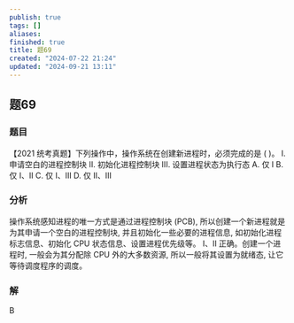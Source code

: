 ```yaml
---
publish: true
tags: []
aliases: 
finished: true
title: 题69
created: "2024-07-22 21:24"
updated: "2024-09-21 13:11"
---
```

## 题69
### 题目
【2021 统考真题】下列操作中，操作系统在创建新进程时，必须完成的是 ( )。
I. 申请空白的进程控制块
II. 初始化进程控制块
III. 设置进程状态为执行态
A. 仅 I 
B. 仅 I、II 
C. 仅 I、III 
D. 仅 II、III
### 分析
操作系统感知进程的唯一方式是通过进程控制块 (PCB), 所以创建一个新进程就是为其申请一个空白的进程控制块, 并且初始化一些必要的进程信息, 如初始化进程标志信息、初始化 CPU 状态信息、设置进程优先级等。
I、II 正确。创建一个进程时, 一般会为其分配除 CPU 外的大多数资源, 所以一般将其设置为就绪态, 让它等待调度程序的调度。
### 解
B